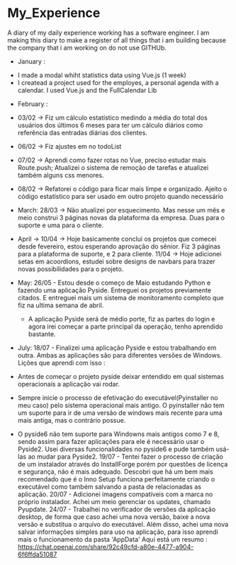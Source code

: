 # My_Experience
A diary of my daily experience working has a software engineer. 
I am making this diary to make a register of all things that i am building because the company that i am working on do not use GITHUb.

- January : 
 * I made a modal whiht statistics data using Vue.js (1 week)
 * I createad a project used for the employes, a personal agenda with a calendar. I used Vue.js and the FullCalendar Lib
 
 - February :
 - 03/02 -> Fiz um cálculo estatístico medindo a média do total dos usuários dos últimos 6 meses para ter um cálculo diários como referência das entradas diárias dos clientes.
- 06/02 -> Fiz ajustes em no todoList
- 07/02 -> Aprendi como fazer rotas no Vue, preciso estudar mais Route.push; Atualizei o sistema de remoção de tarefas e atualizei também alguns css menores.
- 08/02 -> Refatorei o código para ficar mais limpe e organizado. Ajeito o código estatístico para ser usado em outro projeto quando necessário

- March:
 28/03 -> Não atualizei por esquecimento. Mas nesse um mês e meio construi 3 páginas novas da plataforma da empresa. Duas para o suporte e uma para o cliente.

- April -> 
 10/04 -> Hoje basicamente conclui os projetos que comecei desde fevereiro, estou esperando aprovação do sênior. Fiz 3 páginas para a plataforma de suporte, e 2 para cliente.
11/04 -> Hoje adicionei setas em acoordions, estudei sobre designs de navbars para trazer novas possibilidades para o projeto.

- May:
26/05 - Estou desde o começo de Maio estudando Python e fazendo uma aplicação Pyside. Entreguei os projetos previamente citados. E entreguei mais um sistema de monitoramento completo que fiz na ultima semana de abril.
  * A aplicação Pyside será de médio porte, fiz as partes do login e agora irei começar a parte principal da operação, tenho aprendido bastante.

- July:
18/07 - Finalizei uma aplicação Pyside e estou trabalhando em outra. Ambas as aplicações são para diferentes versões de Windows. Lições que aprendi com isso :
 - Antes de começar o projeto pyside deixar entendido em qual sistemas operacionais a aplicação vai rodar.
 - Sempre inicie o processo de efetivação do executável(Pyinstaller no meu caso) pelo sistema operacional mais antigo. O pyinstaller não tem um suporte para ir de uma versão de windows mais recente para uma mais antiga, mas o contrário possue.
 - O pyside6 não tem suporte para Windowns mais antigos como 7 e 8, sendo assim para fazer aplicações para ele é necessário usar o Pyside2. Usei diversas funcionalidades no pyside6 e pude também usá-las ao mudar para Pyside2.
19/07 - Tentei fazer o processo de criação de um instalador através do InstallForge porém por questões de licença e segurança, não é mais adequado. Descobri que há um bem mais recomendado que é o Inno Setup funciona perfeitamente criando o executável como também salvando a pasta de relacionadas as aplicação.
20/07 - Adicionei imagens compatíveis com a marca no próprio instalador. Achei um meio gerenciar os updates, chamado Pyupdate.
24/07 - Trabalhei no verificador de versões da aplicação desktop, de forma que caso achei uma nova versão, baixe a nova versão e substitua o arquivo do executável.
 Além disso, achei uma nova salvar informações simples para uso na aplicação, para isso aprendi mais o funcionamento da pasta 'AppData'
Aqui está um resumo : https://chat.openai.com/share/92c49cfd-a80e-4477-a904-6f6ffda51087
